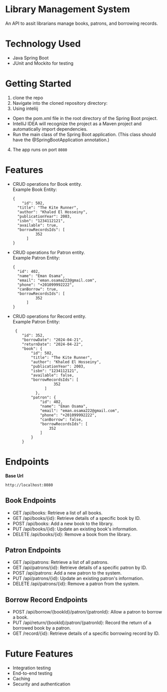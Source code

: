 # Library Management System
An API to assit librarians manage books, patrons, and borrowing records.

# Technology Used
- Java Spring Boot
- JUnit and Mockito for testing

# Getting Started
1. clone the repo
2. Navigate into the cloned repository directory:
3. Using inteliij
  - Open the pom.xml file in the root directory of the Spring Boot project.
  - IntelliJ IDEA will recognize the project as a Maven project and automatically import dependencies.
  - Run the main class of the Spring Boot application. (This class should have the @SpringBootApplication annotation.)
4. The app runs on port `8080`


# Features
- CRUD operations for Book entity.
  <br/>Example Book Entity:
  ```
  {
      "id": 502,
    "title": "The Kite Runner",
    "author": "Khaled El Hosseiny",
    "publicationYear": 2003,
    "isbn": "1234112121",
    "available": true,
    "borrowRecordsIds": [
            352
        ]
  }
  ```
- CRUD operations for Patron entity.
  <br/>Example Patron Entity:
  ```
  {
    "id": 402,
    "name": "Eman Osama",
    "email": "eman.osama222@gmail.com",
    "phone": "+201099992222",
    "canBorrow": true,
    "borrowRecordsIds": [
            352
        ]
  }
  ```
- CRUD operations for Record entity.
  <br/>Example Patron Entity:
  ```
   {
      "id": 352,
      "borrowDate": "2024-04-21",
      "returnDate": "2024-04-22",
      "book": {
          "id": 502,
          "title": "The Kite Runner",
          "author": "Khaled El Hosseiny",
          "publicationYear": 2003,
          "isbn": "1234112121",
          "available": false,
          "borrowRecordsIds": [
                    352
                ]
            },
          "patron": {
              "id": 402,
              "name": "Eman Osama",
              "email": "eman.osama222@gmail.com",
              "phone": "+201099992222",
              "canBorrow": false,
              "borrowRecordsIds": [
                  352
              ]
          }
      }
  ```

# Endpoints
**Base Url**
```
http://localhost:8080
```
## Book Endpoints
- GET /api/books: Retrieve a list of all books.
- GET /api/books/{id}: Retrieve details of a specific book by ID.
- POST /api/books: Add a new book to the library.
- PUT /api/books/{id}: Update an existing book's information.
- DELETE /api/books/{id}: Remove a book from the library.
## Patron Endpoints
- GET /api/patrons: Retrieve a list of all patrons.
- GET /api/patrons/{id}: Retrieve details of a specific patron by ID.
- POST /api/patrons: Add a new patron to the system.
- PUT /api/patrons/{id}: Update an existing patron's information.
- DELETE /api/patrons/{id}: Remove a patron from the system.
## Borrow Record Endpoints
- POST /api/borrow/{bookId}/patron/{patronId}: Allow a patron to borrow a book.
- PUT /api/return/{bookId}/patron/{patronId}: Record the return of a borrowed book by a patron.
- GET /record/{id}: Retrieve details of a specific borrowing record by ID.

# Future Features
- Integration testing
- End-to-end testing
- Caching
- Security and authentication

